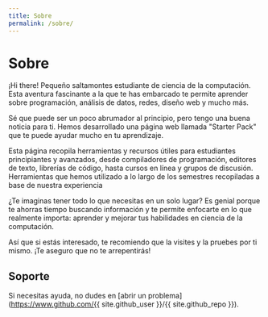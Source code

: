 ```yaml
---
title: Sobre
permalink: /sobre/
---
```


# Sobre

¡Hi there! Pequeño saltamontes estudiante de ciencia de la computación. Esta aventura fascinante a la que te has embarcado te permite aprender sobre programación, análisis de datos, redes, diseño web y mucho más.

Sé que puede ser un poco abrumador al principio, pero tengo una buena noticia para ti. Hemos desarrollado una página web llamada "Starter Pack" que te puede ayudar mucho en tu aprendizaje.

Esta página recopila herramientas y recursos útiles para estudiantes principiantes y avanzados, desde compiladores de programación, editores de texto, librerías de código, hasta cursos en línea y grupos de discusión. Herramientas que hemos utilizado a lo largo de los semestres recopiladas a base de nuestra experiencia

¿Te imaginas tener todo lo que necesitas en un solo lugar? Es genial porque te ahorras tiempo buscando información y te permite enfocarte en lo que realmente importa: aprender y mejorar tus habilidades en ciencia de la computación.

Así que si estás interesado, te recomiendo que la visites y la pruebes por ti mismo. ¡Te aseguro que no te arrepentirás!


## Soporte

Si necesitas ayuda, no dudes en [abrir un problema](https://www.github.com/{{ site.github_user }}/{{ site.github_repo }}).
